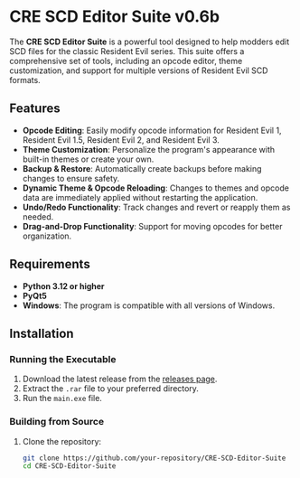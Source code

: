 # CRE SCD Editor Suite v0.6b

The **CRE SCD Editor Suite** is a powerful tool designed to help modders edit SCD files for the classic Resident Evil series. This suite offers a comprehensive set of tools, including an opcode editor, theme customization, and support for multiple versions of Resident Evil SCD formats.

## Features

- **Opcode Editing**: Easily modify opcode information for Resident Evil 1, Resident Evil 1.5, Resident Evil 2, and Resident Evil 3.
- **Theme Customization**: Personalize the program's appearance with built-in themes or create your own.
- **Backup & Restore**: Automatically create backups before making changes to ensure safety.
- **Dynamic Theme & Opcode Reloading**: Changes to themes and opcode data are immediately applied without restarting the application.
- **Undo/Redo Functionality**: Track changes and revert or reapply them as needed.
- **Drag-and-Drop Functionality**: Support for moving opcodes for better organization.

## Requirements

- **Python 3.12 or higher**
- **PyQt5**
- **Windows**: The program is compatible with all versions of Windows.

## Installation

### Running the Executable

1. Download the latest release from the [releases page](https://github.com/your-repository/releases).
2. Extract the `.rar` file to your preferred directory.
3. Run the `main.exe` file.

### Building from Source

1. Clone the repository:

   ```bash
   git clone https://github.com/your-repository/CRE-SCD-Editor-Suite
   cd CRE-SCD-Editor-Suite
